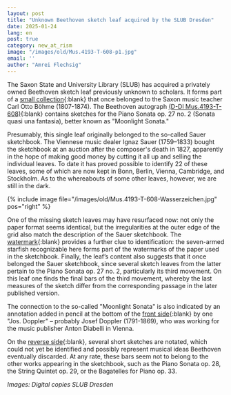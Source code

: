 ```yaml
---
layout: post
title: "Unknown Beethoven sketch leaf acquired by the SLUB Dresden"
date: 2025-01-24
lang: en
post: true
category: new_at_rism
image: "/images/old/Mus.4193-T-608-p1.jpg"
email: ''
author: "Amrei Flechsig"
---
```



The Saxon State and University Library (SLUB) has acquired a privately owned Beethoven sketch leaf previously unknown to scholars. It forms part of a [small collection](https://opac.rism.info/rism/Search/Results?lookfor=B%C3%B6hme%2C+Carl+Otto "Opens external link in new window"){:blank} that once belonged to the Saxon music teacher Carl Otto Böhme (1807-1874). The Beethoven autograph [(D-Dl Mus.4193-T-608)](https://opac.rism.info/id/rismid/rism1001299908?sid=33310535 "Opens external link in new window"){:blank} contains sketches for the Piano Sonata op. 27 no. 2 (Sonata quasi una fantasia), better known as "Moonlight Sonata."

Presumably, this single leaf originally belonged to the so-called Sauer sketchbook. The Viennese music dealer Ignaz Sauer (1759–1833) bought the sketchbook at an auction after the composer's death in 1827, apparently in the hope of making good money by cutting it all up and selling the individual leaves. To date it has proved possible to identify 22 of these leaves, some of which are now kept in Bonn, Berlin, Vienna, Cambridge, and Stockholm. As to the whereabouts of some other leaves, however, we are still in the dark.

{% include image file="/images/old/Mus.4193-T-608-Wasserzeichen.jpg" pos="right" %} 

One of the missing sketch leaves may have resurfaced now: not only the paper format seems identical, but the irregularities at the outer edge of the grid also match the description of the Sauer sketchbook. The [watermark](http://digital.slub-dresden.de/id1907383972/3 "Opens external link in new window"){:blank} provides a further clue to identification: the seven-armed starfish recognizable here forms part of the watermarks of the paper used in the sketchbook. Finally, the leaf’s content also suggests that it once belonged the Sauer sketchbook, since several sketch leaves from the latter pertain to the Piano Sonata op. 27 no. 2, particularly its third movement. On this leaf one finds the final bars of the third movement, whereby the last measures of the sketch differ from the corresponding passage in the later published version.

The connection to the so-called "Moonlight Sonata" is also indicated by an annotation added in pencil at the bottom of the [front side](http://digital.slub-dresden.de/id1907383972/1 "Opens external link in new window"){:blank} by one "Jos. Doppler" – probably Josef Doppler (1791-1869), who was working for the music publisher Anton Diabelli in Vienna.

On the [reverse side](http://digital.slub-dresden.de/id1907383972/2 "Opens external link in new window"){:blank}, several short sketches are notated, which could not yet be identified and possibly represent musical ideas Beethoven eventually discarded. At any rate, these bars seem not to belong to the other works appearing in the sketchbook, such as the Piano Sonata op. 28, the String Quintet op. 29, or the Bagatelles for Piano op. 33.

*Images: Digital copies SLUB Dresden*

